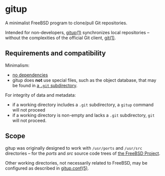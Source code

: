 # gitup
A minimalist FreeBSD program to clone/pull Git repositories.  

Intended for non-developers, [gitup(1)](https://man.freebsd.org/cgi/man.cgi?query=gitup&sektion=1&manpath=freebsd-ports) synchronizes local repositories – without the complexities of the official Git client, [git(1)](https://git-scm.com/docs/git).  

## Requirements and compatibility

Minimalism: 

* [no dependencies](https://www.freshports.org/net/gitup/#dependencies)
* gitup does **not** use special files, such as the object database, that may be found in [a `.git` subdirectory](https://git-scm.com/docs/git#_discussion). 

For integrity of data and metadata: 

* if a working directory includes a `.git` subdirectory, a `gitup` command will not proceed
* if a working directory is non-empty and lacks a `.git` subdirectory, `git` will not proceed.

## Scope

gitup was originally designed to work with `/usr/ports` and `/usr/src` directories – for the _ports_ and _src_ source code trees of [the FreeBSD Project](https://www.freebsd.org/).

Other working directories, not necessarily related to FreeBSD, may be configured as described in [gitup.conf(5)](https://man.freebsd.org/cgi/man.cgi?query=gitup.conf&sektion=5&manpath=freebsd-ports).
